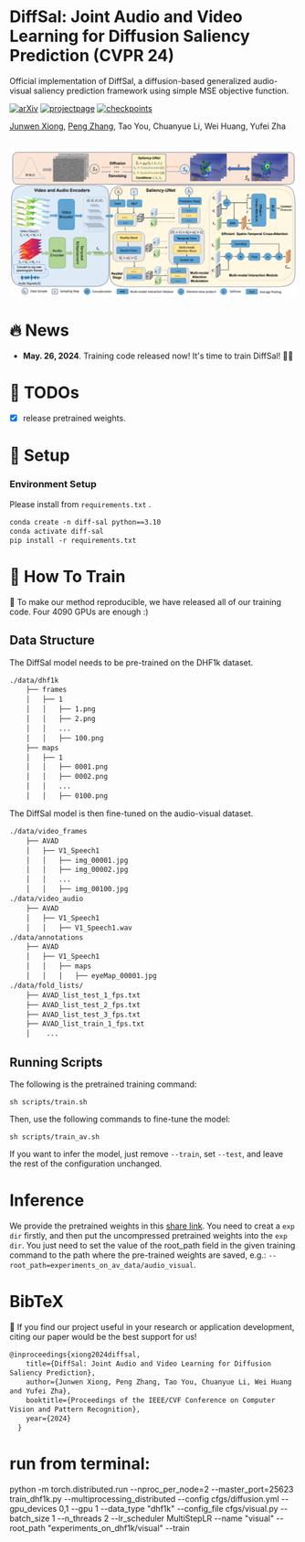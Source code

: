 # DiffSal: Joint Audio and Video Learning for Diffusion Saliency Prediction (CVPR 24)
Official implementation of DiffSal, a diffusion-based generalized audio-visual saliency prediction framework using simple MSE objective function.

[![arXiv](https://img.shields.io/badge/ArXiv-2403.01226-orange)](https://arxiv.org/abs/2403.01226) [![projectpage](https://img.shields.io/badge/Project-Page-green)](https://junwenxiong.github.io/DiffSal/index.html) [![checkpoints](https://img.shields.io/badge/Model-Checkpoints-blue)](https://drive.google.com/drive/folders/1NiW4yyg6EGOQpNcGJAQsNgK9-PfdxFSJ?usp=sharing)



[Junwen Xiong](https://junwenxiong.github.io/), [Peng Zhang](https://teacher.nwpu.edu.cn/2011010119.html), Tao You, Chuanyue Li, Wei Huang, Yufei Zha

<br>
<img width="800" src="__asserts__/diffsal_2.png"/>
<br>


# 🔥 News
- **May. 26, 2024**. Training code released now! It's time to train DiffSal! 🚀🚀

# 📌 TODOs
- [x] release pretrained weights.

# 🔧 Setup

### Environment Setup
Please install from ```requirements.txt``` .


```shell
conda create -n diff-sal python==3.10
conda activate diff-sal
pip install -r requirements.txt
```


# 🚅 How To Train 

🎉 To make our method reproducible, we have released all of our training code. Four 4090 GPUs are enough :)

## Data Structure

The DiffSal model needs to be pre-trained on the DHF1k dataset.

```bash
./data/dhf1k
    ├── frames
    │   ├── 1
    │   │   ├── 1.png
    │   │   ├── 2.png
    │   │   ...
    │   │   ├── 100.png
    ├── maps
    │   ├── 1
    │   │   ├── 0001.png 
    │   │   ├── 0002.png
    │   │   ...
    │   │   ├── 0100.png
```
The DiffSal model is then fine-tuned on the audio-visual dataset.
```bash
./data/video_frames
    ├── AVAD
    │   ├── V1_Speech1
    │   │   ├── img_00001.jpg
    │   │   ├── img_00002.jpg
    │   │   ...
    │   │   ├── img_00100.jpg
./data/video_audio
    ├── AVAD
    │   ├── V1_Speech1
    │   │   ├── V1_Speech1.wav
./data/annotations
    ├── AVAD
    │   ├── V1_Speech1
    │   │   ├── maps
    │   │   │   ├── eyeMap_00001.jpg
./data/fold_lists/
    ├── AVAD_list_test_1_fps.txt
    ├── AVAD_list_test_2_fps.txt
    ├── AVAD_list_test_3_fps.txt
    ├── AVAD_list_train_1_fps.txt
    │    ...
```

## Running Scripts

The following is the pretrained training command:
```
sh scripts/train.sh
```
Then, use the following commands to fine-tune the model:
```
sh scripts/train_av.sh
```
If you want to infer the model, just remove ``--train``, set ``--test``, and leave the rest of the configuration unchanged.

# Inference 

We provide the pretrained weights in this  [share link](https://drive.google.com/drive/folders/1NiW4yyg6EGOQpNcGJAQsNgK9-PfdxFSJ?usp=sharing). You need to creat a ```exp dir``` firstly, and then put the uncompressed pretrained weights into the ```exp dir```. You just need to set the value of the root_path field in the given training command to the path where the pre-trained weights are saved, e.g.: ```--root_path=experiments_on_av_data/audio_visual```.


# BibTeX

🌟 If you find our project useful in your research or application development, citing our paper would be the best support for us! 

```
@inproceedings{xiong2024diffsal,
    title={DiffSal: Joint Audio and Video Learning for Diffusion Saliency Prediction},
    author={Junwen Xiong, Peng Zhang, Tao You, Chuanyue Li, Wei Huang and Yufei Zha},
    booktitle={Proceedings of the IEEE/CVF Conference on Computer Vision and Pattern Recognition},
    year={2024}
  }
```


# run from terminal:

python -m torch.distributed.run --nproc_per_node=2 --master_port=25623 train_dhf1k.py  --multiprocessing_distributed  --config cfgs/diffusion.yml  --gpu_devices 0,1 --gpu 1 --data_type "dhf1k" --config_file cfgs/visual.py  --batch_size 1 --n_threads 2  --lr_scheduler MultiStepLR  --name "visual" --root_path "experiments_on_dhf1k/visual"  --train
